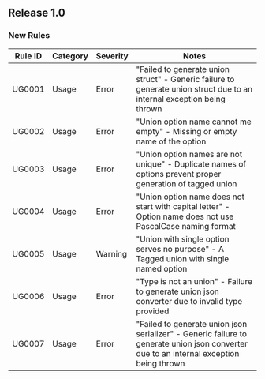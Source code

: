 ﻿
## Release 1.0

### New Rules

Rule ID | Category | Severity | Notes
--------|----------|----------|--------------------
UG0001  |  Usage   |  Error   | "Failed to generate union struct" - Generic failure to generate union struct due to an internal exception being thrown
UG0002  |  Usage   |  Error   | "Union option name cannot me empty" - Missing or empty name of the option
UG0003  |  Usage   |  Error   | "Union option names are not unique" - Duplicate names of options prevent proper generation of tagged union
UG0004  |  Usage   |  Error   | "Union option name does not start with capital letter" - Option name does not use PascalCase naming format
UG0005  |  Usage   |  Warning | "Union with single option serves no purpose" - A Tagged union with single named option
UG0006  |  Usage   |  Error   | "Type is not an union" - Failure to generate union json converter due to invalid type provided
UG0007  |  Usage   |  Error   | "Failed to generate union json serializer" - Generic failure to generate union json converter due to an internal exception being thrown
